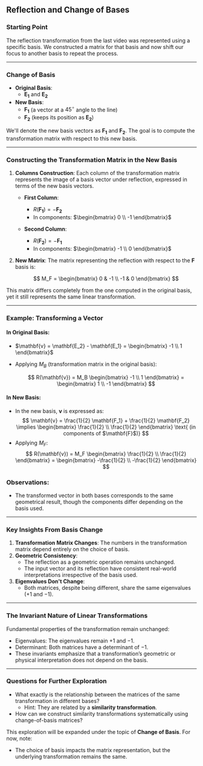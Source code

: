 ## Reflection and Change of Bases

### Starting Point
The reflection transformation from the last video was represented using a specific basis. We constructed a matrix for that basis and now shift our focus to another basis to repeat the process.

---

### Change of Basis
- **Original Basis**:
  - $\mathbf{E_1}$ and $\mathbf{E_2}$
- **New Basis**:
  - $\mathbf{F_1}$ (a vector at a $45^\circ$ angle to the line)
  - $\mathbf{F_2}$ (keeps its position as $\mathbf{E_2}$)

We'll denote the new basis vectors as $\mathbf{F_1}$ and $\mathbf{F_2}$. The goal is to compute the transformation matrix with respect to this new basis.

---

### Constructing the Transformation Matrix in the New Basis
1. **Columns Construction**:
   Each column of the transformation matrix represents the image of a basis vector under reflection, expressed in terms of the new basis vectors.

   - **First Column**:
     - $R(\mathbf{F_1}) = -\mathbf{F_2}$
     - In components: $\begin{bmatrix} 0 \\ -1 \end{bmatrix}$

   - **Second Column**:
     - $R(\mathbf{F_2}) = -\mathbf{F_1}$
     - In components: $\begin{bmatrix} -1 \\ 0 \end{bmatrix}$

2. **New Matrix**:
   The matrix representing the reflection with respect to the $\mathbf{F}$ basis is:

   $$
   M_F =
   \begin{bmatrix}
   0 & -1 \\
   -1 & 0
   \end{bmatrix}
   $$

This matrix differs completely from the one computed in the original basis, yet it still represents the same linear transformation.

---

### Example: Transforming a Vector
#### In Original Basis:
- $\mathbf{v} = \mathbf{E_2} - \mathbf{E_1} = \begin{bmatrix} -1 \\ 1 \end{bmatrix}$
- Applying $M_B$ (transformation matrix in the original basis):

  $$
  R(\mathbf{v}) = M_B \begin{bmatrix} -1 \\ 1 \end{bmatrix} = \begin{bmatrix} 1 \\ -1 \end{bmatrix}
  $$

#### In New Basis:
- In the new basis, $\mathbf{v}$ is expressed as:
  $$
  \mathbf{v} = \frac{1}{2} \mathbf{F_1} + \frac{1}{2} \mathbf{F_2} \implies \begin{bmatrix} \frac{1}{2} \\ \frac{1}{2} \end{bmatrix} \text{ (in components of $\mathbf{F}$)}
  $$
- Applying $M_F$:  
  $$
  R(\mathbf{v}) = M_F \begin{bmatrix} \frac{1}{2} \\ \frac{1}{2} \end{bmatrix} = \begin{bmatrix} -\frac{1}{2} \\ -\frac{1}{2} \end{bmatrix}
  $$

### Observations:
- The transformed vector in both bases corresponds to the same geometrical result, though the components differ depending on the basis used.

---

### Key Insights From Basis Change
1. **Transformation Matrix Changes**: The numbers in the transformation matrix depend entirely on the choice of basis.
2. **Geometric Consistency**:
   - The reflection as a geometric operation remains unchanged.
   - The input vector and its reflection have consistent real-world interpretations irrespective of the basis used.
3. **Eigenvalues Don't Change**:
   - Both matrices, despite being different, share the same eigenvalues ($+1$ and $-1$).

---

### The Invariant Nature of Linear Transformations
Fundamental properties of the transformation remain unchanged:
- Eigenvalues: The eigenvalues remain $+1$ and $-1$.
- Determinant: Both matrices have a determinant of $-1$.
- These invariants emphasize that a transformation’s geometric or physical interpretation does not depend on the basis.

---

### Questions for Further Exploration
- What exactly is the relationship between the matrices of the same transformation in different bases?
  - Hint: They are related by a **similarity transformation**.
- How can we construct similarity transformations systematically using change-of-basis matrices?

This exploration will be expanded under the topic of **Change of Basis**. For now, note:
- The choice of basis impacts the matrix representation, but the underlying transformation remains the same.